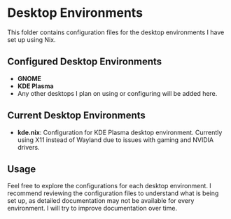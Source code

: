 # Desktop Environments

This folder contains configuration files for the desktop environments I have set up using Nix.

## Configured Desktop Environments

- **GNOME**
- **KDE Plasma**
- Any other desktops I plan on using or configuring will be added here.

## Current Desktop Environments

- **kde.nix**: Configuration for KDE Plasma desktop environment. Currently using X11 instead of Wayland due to issues with gaming and NVIDIA drivers.

## Usage

Feel free to explore the configurations for each desktop environment. I recommend reviewing the configuration files to understand what is being set up, as detailed documentation may not be available for every environment. I will try to improve documentation over time.